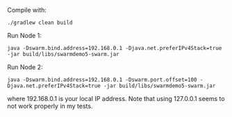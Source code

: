 Compile with:

```
./gradlew clean build
```

Run Node 1: 
```
java -Dswarm.bind.address=192.168.0.1 -Djava.net.preferIPv4Stack=true -jar build/libs/swarmdemo5-swarm.jar
```

Run Node 2: 
```
java -Dswarm.bind.address=192.168.0.1 -Dswarm.port.offset=100 -Djava.net.preferIPv4Stack=true -jar build/libs/swarmdemo5-swarm.jar
```

where 192.168.0.1 is your local IP address. Note that using 127.0.0.1 seems
to not work properly in my tests.